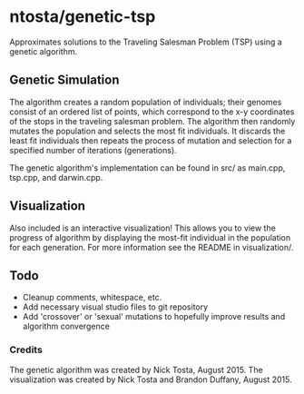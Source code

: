 # ntosta/genetic-tsp

Approximates solutions to the Traveling Salesman Problem (TSP) using a genetic algorithm.

## Genetic Simulation

The algorithm creates a random population of individuals; their genomes consist of an ordered list of points, which correspond to the x-y coordinates of the stops in the traveling salesman problem. The algorithm then randomly mutates the population and selects the most fit individuals. It discards the least fit individuals then repeats the process of mutation and selection for a specified number of iterations (generations).

The genetic algorithm's implementation can be found in src/ as main.cpp, tsp.cpp, and darwin.cpp.

## Visualization

Also included is an interactive visualization! This allows you to view the progress of algorithm by displaying the most-fit individual in the population for each generation. For more information see the README in visualization/.

## Todo

- Cleanup comments, whitespace, etc.
- Add necessary visual studio files to git repository
- Add 'crossover' or 'sexual' mutations to hopefully improve results and algorithm convergence

### Credits

The genetic algorithm was created by Nick Tosta, August 2015.
The visualization was created by Nick Tosta and Brandon Duffany, August 2015.